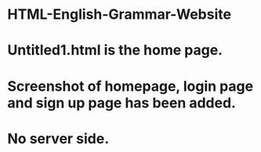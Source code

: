 # HTML-English-Grammar-Website
# Untitled1.html is the home page.
# Screenshot of homepage, login page and sign up page has been added.
# No server side.
